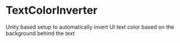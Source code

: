 # TextColorInverter
Unity based setup to automatically invert UI text color based on the background behind the text
